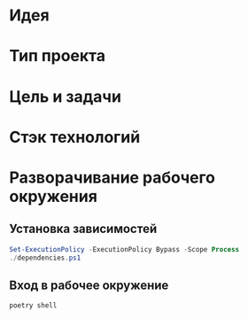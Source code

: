 # Идея

# Тип проекта

# Цель и задачи

# Стэк технологий

# Разворачивание рабочего окружения

## Установка зависимостей

```powershell
Set-ExecutionPolicy -ExecutionPolicy Bypass -Scope Process
./dependencies.ps1
```

## Вход в рабочее окружение
```commandline
poetry shell
```

